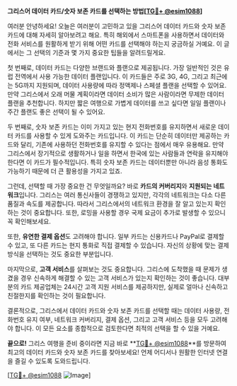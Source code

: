 **그리스어 데이터 카드/숫자 보존 카드를 선택하는 방법[[TG💪+ @esim1088](https://t.me/s/esim1088)]**

여러분 안녕하세요! 오늘은 여러분이 고민하고 있을 그리스어 데이터 카드와 숫자 보존 카드에 대해 자세히 알아보려고 해요. 특히 해외에서 스마트폰을 사용하면서 데이터와 전화 서비스를 원활하게 받기 위해 어떤 카드를 선택해야 하는지 궁금하실 거예요. 이 글에서는 그 선택의 기준과 몇 가지 중요한 팁들을 알려드릴게요.

첫 번째로, 데이터 카드는 다양한 브랜드와 플랜으로 제공됩니다. 가장 일반적인 것은 유럽 전역에서 사용 가능한 데이터 플랜입니다. 이 카드들은 주로 3G, 4G, 그리고 최근에는 5G까지 지원되며, 데이터 사용량에 따라 정액제나 스페셜 플랜을 선택할 수 있어요. 만약 그리스에서 오래 머물 계획이라면 데이터 소비가 많은 사람이라면 무제한 데이터 플랜을 추천합니다. 하지만 짧은 여행으로 가볍게 데이터를 쓰고 싶다면 일일 플랜이나 주간 플랜도 좋은 선택이 될 수 있어요.

두 번째로, 숫자 보존 카드는 이미 가지고 있는 현지 전화번호를 유지하면서 새로운 데이터 카드를 사용할 수 있게 도와주는 카드입니다. 이 카드는 단순히 데이터만 제공하는 카드와 달리, 기존에 사용하던 전화번호를 유지할 수 있다는 점에서 매우 유용해요. 만약 그리스에서 장기적으로 생활하거나 일을 하면서 한국에 있는 사람들과 연락을 유지해야 한다면 이 카드가 필수적입니다. 특히 숫자 보존 카드는 데이터뿐만 아니라 음성 통화도 가능하기 때문에 더 큰 활용성을 가지고 있죠.

그런데, 선택할 때 가장 중요한 건 무엇일까요? 바로 **카드의 커버리지**와 **지원되는 네트워크**입니다. 그리스는 여러 통신사들이 경쟁하고 있지만, 각각의 네트워크는 다소 다른 품질과 속도를 제공합니다. 따라서 그리스에서의 네트워크 환경을 잘 알고 있는지 확인하는 것이 중요합니다. 또한, 로밍을 사용할 경우 국제 요금이 추가로 발생할 수 있으니 꼭 확인해보세요.

또한, **유연한 결제 옵션**도 고려해야 합니다. 일부 카드는 신용카드나 PayPal로 결제할 수 있고, 또 다른 카드는 현지 통화로 직접 결제할 수 있습니다. 자신의 상황에 맞는 결제 방식을 선택하는 것도 중요한 부분입니다.

마지막으로, **고객 서비스**를 살펴보는 것도 중요합니다. 그리스에 도착했을 때 문제가 생겼을 경우 신속하게 해결할 수 있는 고객 서비스가 있는지 확인하는 것이 좋습니다. 대부분의 카드 제공업체는 24시간 고객 지원 서비스를 제공하지만, 실제로 얼마나 신속하고 친절한지를 확인하는 것이 필요합니다.

결론적으로, 그리스에서 데이터 카드와 숫자 보존 카드를 선택할 때는 데이터 사용량, 전화번호 유지 여부, 네트워크 커버리지, 결제 옵션, 그리고 고객 서비스 등을 모두 고려해야 합니다. 이 모든 요소를 종합적으로 검토한다면 최적의 선택을 할 수 있을 거예요.

**끝으로!** 그리스 여행을 준비 중이라면 지금 바로 **[TG💪+ @esim1088](https://t.me/s/esim1088)**를 방문하여 최고의 데이터 카드와 숫자 보존 카드를 찾아보세요! 언제 어디서나 원활한 인터넷 연결을 즐길 수 있도록 도와드립니다. 

[[TG💪+ @esim1088](https://t.me/s/esim1088) ![Image](https://i.postimg.cc/Y0z9fWf4/image.png)]